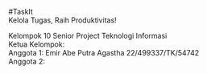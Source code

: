#TaskIt  
Kelola Tugas, Raih Produktivitas!  
  
Kelompok 10 Senior Project Teknologi Informasi  
Ketua Kelompok:  
Anggota 1: Emir Abe Putra Agastha  22/499337/TK/54742  
Anggota 2:  

